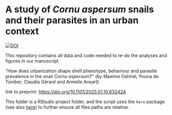 # A study of _Cornu aspersum_ snails and their parasites in an urban context

[![DOI](https://zenodo.org/badge/DOI/10.5281/zenodo.14628820.svg)](https://doi.org/10.5281/zenodo.14628820)

This repository contains all data and code needed to re-do the analyses and figures in our manuscript

"How does urbanization shape shell phenotype, behaviour and parasite prevalence in the snail _Cornu aspersum_?" (by Maxime Dahirel, Youna de Tomber, Claudia Gérard and Armelle Ansart)

link to preprint: https://doi.org/10.1101/2025.01.10.632424

This folder is a RStudio project folder, and the script uses the `here` package (see also [here](https://github.com/jennybc/here_here)) to further ensure all files paths are relative.
